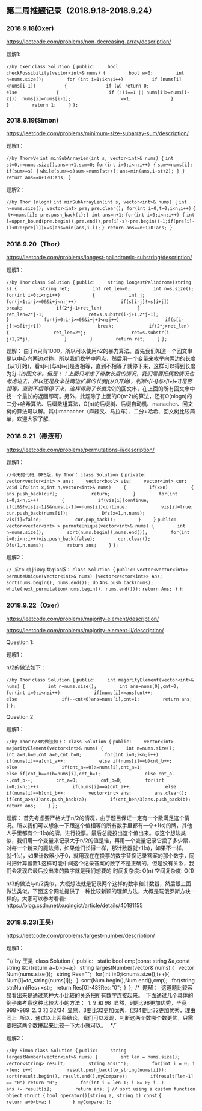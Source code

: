 ## 第二周推题记录（2018.9.18-2018.9.24）



### 2018.9.18(Oxer)

https://leetcode.com/problems/non-decreasing-array/description/

题解1:

`//by Oxer`
`class Solution {`
`public:`
`​    bool checkPossibility(vector<int>& nums) {`
`​        bool w=0;`
`​        int n=nums.size();`
`​        for (int i=1;i<n;i++)`
`​          if (nums[i]<nums[i-1])`
`​          {`
`​              if (w) return 0;`
`​              else`
`​              {`
`​                  if (!(i==1 || nums[i]>=nums[i-2]))  nums[i]=nums[i-1];`
`​                  w=1;`
`​              }`
`​          }`
`​        return 1;`
`​    }`
`};`



### 2018.9.19(Simon)

https://leetcode.com/problems/minimum-size-subarray-sum/description/

题解1：

`//by Thor⊙∀⊙`
`int minSubArrayLen(int s, vector<int>& nums) {`
​        `int st=0,n=nums.size(),ans=n+1,sum=0;`
​        `for(int i=0;i<n;i++)`
​        `{`
​            `sum+=nums[i];`
​            `if(sum>=s)`
​            `{`
​                `while(sum>=s)sum-=nums[st++];`
​                `ans=min(ans,i-st+2);`
​            `}`
​        `}`
​        `return ans==n+1?0:ans;`
​    `}`

题解2：

`//by Thor (nlogn)`
`int minSubArrayLen(int s, vector<int>& nums) {`
​        `int n=nums.size();`
​        `vector<int> pre;`
​        `pre.clear();`
​        `for(int i=0,t=0;i<n;i++)`
​        `{`
​            `t+=nums[i];`
​            `pre.push_back(t);`
​        `}`
​        `int ans=n+1;`
​        `for(int i=0;i<n;i++)`
​        `{`
​            `int l=upper_bound(pre.begin(),pre.end(),pre[i]-s)-pre.begin()-1;`
​            `if(pre[i]-(l<0?0:pre[l])>=s)ans=min(ans,i-l);`
​        `}`
​        `return ans==n+1?0:ans;`
​ `}`



### 2018.9.20（Thor）

https://leetcode.com/problems/longest-palindromic-substring/description/

题解1：

`//by Thor`
`class Solution {`
`public:`
`​    string longestPalindrome(string s) {`
`​        string ret;`
`​        int ret_len=0;`
`​        int n=s.size();`
`​        for(int i=0;i<n;i++)   
​        {`
`​            int j;`
`​            for(j=1;i-j>=0&&i+j<n;j++)`
`​                if(s[i-j]!=s[i+j])`
`​                    break;`
`​            if(2*j-1>ret_len)
​            {
​                ret_len=2*j-1;`
`​                ret=s.substr(i-j+1,2*j-1);
​            }
​            for(j=0;i-j>=0&&i+j+1<n;j++)
​                if(s[i-j]!=s[i+j+1])
​                    break;
​            if(2*j>ret_len)`
`​            {`
`​                ret_len=2*j;
​                ret=s.substr(i-j+1,2*j);`
`​            }`
`​        }`
`​        return ret;`
`​    }`
`};`

题解：
由于n只有1000，所以可以使用n2的暴力算法。首先我们知道一个回文串是以中心向两边对称，所以我们枚举中间点，然后用一个变量来枚举向两边的长度j(从1开始)，看s[i-j]与s[i+j]是否相等，直到不相等了就停下来，这样可以得到长度为2*j-1的回文串。但是！！上面只考虑了奇数长度的情况，我们需要把偶数情况也考虑进去，所以还是枚举往两边扩展的长度j(从0开始)，判断s[i-j]与s[i+j+1]是否相等，直到不相等停下来，这样得到了长度为2*j的回文串，在上面的所有回文串中找一个最长的返回即可。另外，此题除了上面的O(n^2)的算法，还有O(nlogn)的二分+哈希算法、后缀数组算法，O(n)的后缀树、后缀自动机、manacher、回文树的算法可以解。其中manacher（麻辣叉、马拉车）、二分+哈希、回文树比较简单，欢迎大家了解.



### 2018.9.21（毒液哥）

https://leetcode.com/problems/permutations-ii/description/

题解1：

`//今天的代码，DFS版，by Thor：`
`class Solution {`
`private:`
`​    vector<vector<int> > ans;`
`​    vector<bool> vis;`
`​    vector<int> cur;`
`​    void Dfs(int x,int n,vector<int>& nums)`
`​    {`
`​        if(x>n)`
`​        {`
`​            ans.push_back(cur);`
`​            return;`
`​        }`
`​        for(int i=0;i<n;i++)`
`​        {`
`​            if(vis[i])continue;`
`​            if(i&&!vis[i-1]&&nums[i-1]==nums[i])continue;`
`​            vis[i]=true;`
`​            cur.push_back(nums[i]);`
`​            Dfs(x+1,n,nums);`
`​            vis[i]=false;`
`​            cur.pop_back();`
`​        }`
`​    }`
`public:`
`​    vector<vector<int> > permuteUnique(vector<int>& nums) {`
`​        int n=nums.size();`
`​        sort(nums.begin(),nums.end());`
`​        for(int i=0;i<n;i++)vis.push_back(false);`
`​        cur.clear();`
`​        Dfs(1,n,nums);`
`​        return ans;`
`​    }`
`};`

题解2：

`// 系tou统ji函qu数qiao版：`
`class Solution {`
`public:`
​	`vector<vector<int>> permuteUnique(vector<int>& nums) {`
​		`vector<vector<int>> Ans;`
​		`sort(nums.begin(), nums.end());`
​		`do`
​			`Ans.push_back(nums);`
​		`while(next_permutation(nums.begin(), nums.end()));`
​		`return Ans;`
​	`}`
`};`

### 2018.9.22（Oxer)

https://leetcode.com/problems/majority-element/description/

https://leetcode.com/problems/majority-element-ii/description/

Question 1:

题解1：

n/2的做法如下：

`//by Thor`
`class Solution {`
`public:`
`​    int majorityElement(vector<int>& nums) {`
`​        int n=nums.size();`
`​        int ans=nums[0],cnt=0;`
`​        for(int i=0;i<n;i++)`
`​            if(nums[i]==ans)cnt++;`
`​            else`
`​                if(--cnt<0)ans=nums[i],cnt=1;`
`​        return ans;`
`​    }`
`};`

Question 2:

题解1：

`//by Thor`
`n/3的做法如下：`
`class Solution {`
`public:`
`​    vector<int> majorityElement(vector<int>& nums) {`
`​        int n=nums.size();`
`​        int a=0,b=0,cnt_a=0,cnt_b=0;`
`​        for(int i=0;i<n;i++)`
`​            if(nums[i]==a)cnt_a++;`
`​            else if(nums[i]==b)cnt_b++;`
`​            else`
`​                if(cnt_a==0)a=nums[i],cnt_a=1;`
`​                else if(cnt_b==0)b=nums[i],cnt_b=1;`
`​                else cnt_a--,cnt_b--;`
`​        cnt_a=0;`
`​        cnt_b=0;`
`​        for(int i=0;i<n;i++)`
`​            if(nums[i]==a)cnt_a++;`
`​            else if(nums[i]==b)cnt_b++;`
`​        vector<int> ans;`
`​        ans.clear();`
`​        if(cnt_a>n/3)ans.push_back(a);`
`​        if(cnt_b>n/3)ans.push_back(b);`
`​        return ans;`
`​    }`
`};`

 题解：
​       首先考虑要严格大于n/2的情况，由于题目保证一定有一个数满足这个情况。所以我们可以想象一下跟这个值相等的所有数手里都有一个+1(s)的牌，其他人手里都有个-1(s)的牌，进行投票。最后总能投出这个值出来。
​       与这个想法类似，我们用一个变量来记录大于n/2的值是谁，再用一个变量记录它投了多少票，对每一个新来的魔法师，如果他们长得一样，那计数器就+1(s)，如果不一样，就-1(s)，如果计数器小于0，就用现在在投票的数字替换记录答案的那个数字，同时把计算器置1.这样可能中间这个记录答案的数字不是正确的，但是没有关系，我们会发现它最后投出来的数字就是我们想要的
时间复杂度: O(n)
空间复杂度: O(1)

​       n/3的做法与n/2类似，大概想法就是记录两个这样的数字和计数器，然后跟上面做法类似。
​       下面这个网址提供了一种比较新颖的理解方法，大概是玩俄罗斯方块一样的，大家可以参考看看:
https://blog.csdn.net/xuqingict/article/details/40181155

### 2018.9.23(王昊)

https://leetcode.com/problems/largest-number/description/

题解1：

``// by 王昊`
 `class Solution {`
`public:`
`​    static bool cmp(const string &a,const string &b){return a+b>b+a;}`
`​    string largestNumber(vector<int>& nums) {`
`​        vector<string> Num(nums.size());`
`​        string Res="";`
`​        for(int i=0;i<nums.size();i++){`
`​            Num[i]=to_string(nums[i]);`
`​        }`
`​        sort(Num.begin(),Num.end(),cmp);`
`​        for(string str:Num)Res+=str;`
`​        return Res[0]-48?Res:"0";`
`​    }`
`};`
`/*`
`题解：`
`这道题比较容易看出来是通过某种大小比较的关系把所有数字连接起来。`
`下面通过几个具体的例子来考察这种比较大小的方法：`
`1. 9 和 98`
`​    显然，9要比98更加优秀，毕竟998>989`
`2. 3 和 32/34`
`​    显然，3要比32更加优秀，但34要比32更加优秀，理由同上`
`所以，通过以上两条结论，我们可以发现，判断这两个数哪个数更优，只需要把这两个数拼起来比较一下大小就可以。`
` */`

题解2：

`//by Simon`
`class Solution {`
`public:`
`​    string largestNumber(vector<int>& nums) {`
`​        int len = nums.size();`
`​        vector<string> result;`
`​        string ans("");`
`​        for(int i = 0; i <len; i++)`
`​            result.push_back(to_string(nums[i]));`
`​        sort(result.begin(), result.end(),myCompare);`
`​        if(result[len-1] == "0") return "0";`
`​        for(int i = len-1; i >= 0; i--)`
`​            ans += result[i];`
`​        return ans;`
​    `}`
​    `// sort using a custom function object`
​    `struct {`
​        `bool operator()(string a, string b) const`
​        `{   
​            return a+b<b+a;`
​        `}   
​    } myCompare;`
`};`





